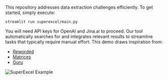 This repository addresses data extraction challenges efficiently.
To get started, simply execute: 

```streamlit run superexcel/main.py```

You will need API keys for OpenAI and Jina.ai to proceed.
Our tool automatically searches for and integrates relevant results to streamline tasks that typically require manual effort.
This demo draws inspiration from:
- [Reworded](https://www.reworkd.ai/)
- [Matrices](https://matrices.app/)
- [Guru](https://www.getguru.ai/)

![SuperExcel Example](./video/superexcel_example.gif)